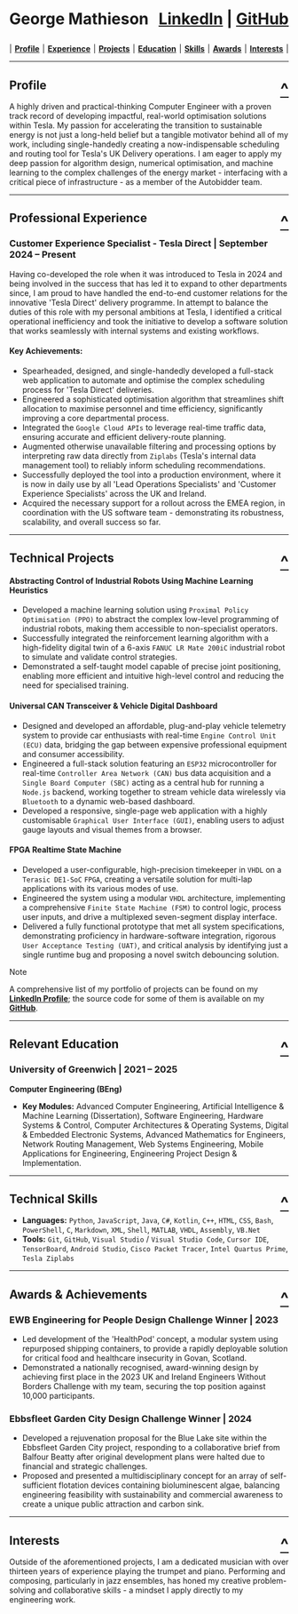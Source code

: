 <h1 id="george-mathieson"><p><strong>George Mathieson</strong> <span style="float: right;"><a href="https://www.linkedin.com/in/georgemathieson"><strong>LinkedIn</strong></a> | <a href="https://github.com/GeorgeElliotMathieson"><strong>GitHub</strong></a></span><br></p></h1>

<div style="display: flex; justify-content: space-between; margin-bottom: 1em;"> | 
<a href="#profile"><strong>Profile</strong></a> | 
<a href="#professional-experience"><strong>Experience</strong></a> |
<a href="#technical-projects"><strong>Projects</strong></a> |
<a href="#education"><strong>Education</strong></a> |
<a href="#technical-skills"><strong>Skills</strong></a> |
<a href="#awards--achievements"><strong>Awards</strong></a> |
<a href="#interests"><strong>Interests</strong></a> |
</div>

---

## **Profile** <span style="float: right;"><a href="#george-mathieson"><strong style="font-size: 1.5em;">^</strong></a></span> <a id="profile"></a>

A highly driven and practical-thinking Computer Engineer with a proven track record of developing impactful, real-world optimisation solutions within Tesla. My passion for accelerating the transition to sustainable energy is not just a long-held belief but a tangible motivator behind all of my work, including single-handedly creating a now-indispensable scheduling and routing tool for Tesla's UK Delivery operations. I am eager to apply my deep passion for algorithm design, numerical optimisation, and machine learning to the complex challenges of the energy market - interfacing with a critical piece of infrastructure - as a member of the Autobidder team.

---

## **Professional Experience** <span style="float: right;"><a href="#george-mathieson"><strong style="font-size: 1.5em;">^</strong></a></span> <a id="professional-experience"></a>

### **Customer Experience Specialist - Tesla Direct** | September 2024 – Present

Having co-developed the role when it was introduced to Tesla in 2024 and being involved in the success that has led it to expand to other departments since, I am proud to have handled the end-to-end customer relations for the innovative 'Tesla Direct' delivery programme. In attempt to balance the duties of this role with my personal ambitions at Tesla, I identified a critical operational inefficiency and took the initiative to develop a software solution that works seamlessly with internal systems and existing workflows.

#### **Key Achievements:** 
* Spearheaded, designed, and single-handedly developed a full-stack web application to automate and optimise the complex scheduling process for 'Tesla Direct' deliveries.
* Engineered a sophisticated optimisation algorithm that streamlines shift allocation to maximise personnel and time efficiency, significantly improving a core departmental process.
* Integrated the `Google Cloud APIs` to leverage real-time traffic data, ensuring accurate and efficient delivery-route planning.
* Augmented otherwise unavailable filtering and processing options by interpreting raw data directly from `Ziplabs` (Tesla's internal data management tool) to reliably inform scheduling recommendations.
* Successfully deployed the tool into a production environment, where it is now in daily use by all 'Lead Operations Specialists' and 'Customer Experience Specialists' across the UK and Ireland.
* Acquired the necessary support for a rollout across the EMEA region, in coordination with the US software team - demonstrating its robustness, scalability, and overall success so far.

---

## **Technical Projects** <span style="float: right;"><a href="#george-mathieson"><strong style="font-size: 1.5em;">^</strong></a></span> <a id="technical-projects"></a>

#### **Abstracting Control of Industrial Robots Using Machine Learning Heuristics**
* Developed a machine learning solution using `Proximal Policy Optimisation (PPO)` to abstract the complex low-level programming of industrial robots, making them accessible to non-specialist operators.
* Successfully integrated the reinforcement learning algorithm with a high-fidelity digital twin of a 6-axis `FANUC LR Mate 200iC` industrial robot to simulate and validate control strategies.
* Demonstrated a self-taught model capable of precise joint positioning, enabling more efficient and intuitive high-level control and reducing the need for specialised training.

#### **Universal CAN Transceiver & Vehicle Digital Dashboard**
* Designed and developed an affordable, plug-and-play vehicle telemetry system to provide car enthusiasts with real-time `Engine Control Unit (ECU)` data, bridging the gap between expensive professional equipment and consumer accessibility.
* Engineered a full-stack solution featuring an `ESP32` microcontroller for real-time `Controller Area Network (CAN)` bus data acquisition and a `Single Board Computer (SBC)` acting as a central hub for running a `Node.js` backend, working together to stream vehicle data wirelessly via `Bluetooth` to a dynamic web-based dashboard.
* Developed a responsive, single-page web application with a highly customisable `Graphical User Interface (GUI)`, enabling users to adjust gauge layouts and visual themes from a browser.

#### **FPGA Realtime State Machine**
* Developed a user-configurable, high-precision timekeeper in `VHDL` on a `Terasic DE1-SoC` `FPGA`, creating a versatile solution for multi-lap applications with its various modes of use.
* Engineered the system using a modular `VHDL` architecture, implementing a comprehensive `Finite State Machine (FSM)` to control logic, process user inputs, and drive a multiplexed seven-segment display interface.
* Delivered a fully functional prototype that met all system specifications, demonstrating proficiency in hardware-software integration, rigorous `User Acceptance Testing (UAT)`, and critical analysis by identifying just a single runtime bug and proposing a novel switch debouncing solution.

> [!Note]
> <p> A comprehensive list of my portfolio of projects can be found on my <a href="https://www.linkedin.com/in/georgemathieson"><strong>LinkedIn Profile</strong></a>; the source code for some of them is available on my <a href="https://github.com/GeorgeElliotMathieson"><strong>GitHub</strong></a>. </p>

---

## **Relevant Education** <span style="float: right;"><a href="#george-mathieson"><strong style="font-size: 1.5em;">^</strong></a></span> <a id="education"></a>

### **University of Greenwich** | 2021 – 2025 
**Computer Engineering (BEng)** 
* **Key Modules:** Advanced Computer Engineering, Artificial Intelligence & Machine Learning (Dissertation), Software Engineering, Hardware Systems & Control, Computer Architectures & Operating Systems, Digital & Embedded Electronic Systems, Advanced Mathematics for Engineers, Network Routing Management, Web Systems Engineering, Mobile Applications for Engineering, Engineering Project Design & Implementation.

---

## **Technical Skills** <span style="float: right;"><a href="#george-mathieson"><strong style="font-size: 1.5em;">^</strong></a></span> <a id="technical-skills"></a>

* **Languages:** `Python`, `JavaScript`, `Java`, `C#`, `Kotlin`, `C++`, `HTML`, `CSS`, `Bash`, `PowerShell`, `C`, `Markdown`, `XML`, `Shell`, `MATLAB`, `VHDL`, `Assembly`, `VB.Net`
* **Tools:** `Git`, `GitHub`, `Visual Studio` / `Visual Studio Code`, `Cursor IDE`, `TensorBoard`, `Android Studio`, `Cisco Packet Tracer`, `Intel Quartus Prime`, `Tesla Ziplabs`

---

## **Awards & Achievements** <span style="float: right;"><a href="#george-mathieson"><strong style="font-size: 1.5em;">^</strong></a></span> <a id="awards--achievements"></a>

### **EWB Engineering for People Design Challenge Winner** | 2023
* Led development of the 'HealthPod' concept, a modular system using repurposed shipping containers, to provide a rapidly deployable solution for critical food and healthcare insecurity in Govan, Scotland.
* Demonstrated a nationally recognised, award-winning design by achieving first place in the 2023 UK and Ireland Engineers Without Borders Challenge with my team, securing the top position against 10,000 participants.

### **Ebbsfleet Garden City Design Challenge Winner** | 2024
* Developed a rejuvenation proposal for the Blue Lake site within the Ebbsfleet Garden City project, responding to a collaborative brief from Balfour Beatty after original development plans were halted due to financial and strategic challenges.
* Proposed and presented a multidisciplinary concept for an array of self-sufficient flotation devices containing bioluminescent algae, balancing engineering feasibility with sustainability and commercial awareness to create a unique public attraction and carbon sink.

---

## **Interests** <span style="float: right;"><a href="#george-mathieson"><strong style="font-size: 1.5em;">^</strong></a></span> <a id="interests"></a>

Outside of the aforementioned projects, I am a dedicated musician with over thirteen years of experience playing the trumpet and piano. Performing and composing, particularly in jazz ensembles, has honed my creative problem-solving and collaborative skills - a mindset I apply directly to my engineering work.